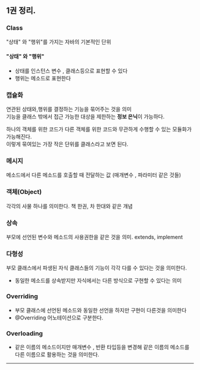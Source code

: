 ## 1권 정리.



### Class
"상태" 와 "행위"를 가지는 자바의 기본적인 단위

#### "상태" 와 "행위"
- 상태를 인스턴스 변수 , 클래스등으로 표현할 수 있다
- 행위는 메소드로 표현한다

### 캡슐화
연관된 상태와,행위를 결정하는 기능을 묶어주는 것을 의미<br>
기능을 클래스 밖에서 접근 가능한 대상을 제한하는 **정보 은닉**이 가능하다.

하나의 객체를 위한 코드가 다른 객체를 위한 코드와 무관하게 수행할 수 있는 모듈화가 가능해진다.<br>
이렇게 묶여있는 가장 작은 단위를 클래스라고 보면 된다.


### 메시지
메소드에서 다른 메소드를 호출할 때 전달하는 값  (매개변수 , 파라미터 같은 것들)

### 객체(Object)
각각의 사물 하나를 의미한다. 책 한권, 차 한대와 같은 걔념

### 상속
부모에 선언된 변수와 메소드의 사용권한을 같은 것을 의미.
extends, implement

### 다형성
부모 클래스에서 파생된 자식 클래스들의 기능이 각각 다를 수 있다는 것을 의미한다.
- 동일한 메소드를 상속받지만 자식에서는 다른 방식으로 구현할 수 있다는 의미

### Overriding
- 부모 클래스에 선언된 메소드와 동일한 선언을 하지만 구현이 다른것을 의미한다
- @Overriding 어노테이션으로 구분한다.

### Overloading
- 같은 이름의 메소드이지만 매개변수 , 반환 타입등을 변경해 같은 이름의 메소드를 다른 이름으로 활용하는 것을 의미한다.

-----

